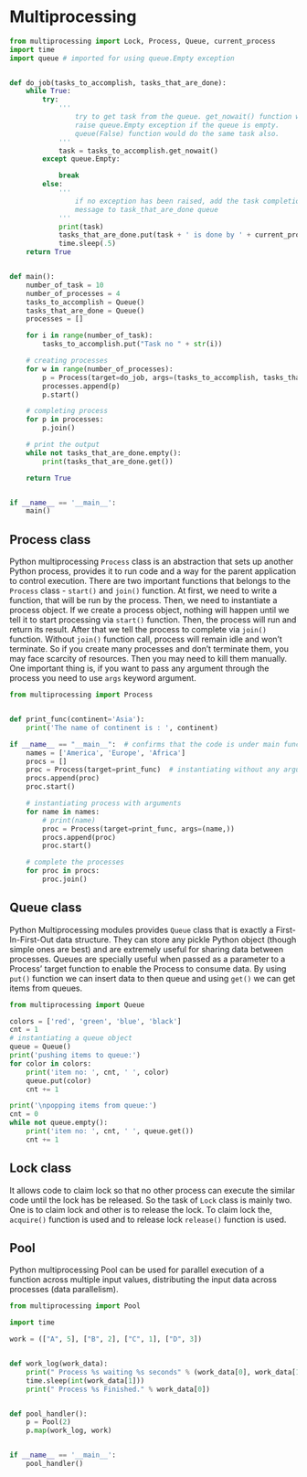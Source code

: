 # Multiprocessing

```python
from multiprocessing import Lock, Process, Queue, current_process
import time
import queue # imported for using queue.Empty exception


def do_job(tasks_to_accomplish, tasks_that_are_done):
    while True:
        try:
            '''
                try to get task from the queue. get_nowait() function will 
                raise queue.Empty exception if the queue is empty. 
                queue(False) function would do the same task also.
            '''
            task = tasks_to_accomplish.get_nowait()
        except queue.Empty:

            break
        else:
            '''
                if no exception has been raised, add the task completion 
                message to task_that_are_done queue
            '''
            print(task)
            tasks_that_are_done.put(task + ' is done by ' + current_process().name)
            time.sleep(.5)
    return True


def main():
    number_of_task = 10
    number_of_processes = 4
    tasks_to_accomplish = Queue()
    tasks_that_are_done = Queue()
    processes = []

    for i in range(number_of_task):
        tasks_to_accomplish.put("Task no " + str(i))

    # creating processes
    for w in range(number_of_processes):
        p = Process(target=do_job, args=(tasks_to_accomplish, tasks_that_are_done))
        processes.append(p)
        p.start()

    # completing process
    for p in processes:
        p.join()

    # print the output
    while not tasks_that_are_done.empty():
        print(tasks_that_are_done.get())

    return True


if __name__ == '__main__':
    main()
```

## Process class

Python multiprocessing `Process` class is an abstraction that sets up another Python process, provides it to run code and a way for the parent application to control execution.
There are two important functions that belongs to the `Process` class - `start()` and `join()` function.
At first, we need to write a function, that will be run by the process.
Then, we need to instantiate a process object.
If we create a process object, nothing will happen until we tell it to start processing via `start()` function.
Then, the process will run and return its result.
After that we tell the process to complete via `join()` function.
Without `join()` function call, process will remain idle and won’t terminate.
So if you create many processes and don’t terminate them, you may face scarcity of resources.
Then you may need to kill them manually.
One important thing is, if you want to pass any argument through the process you need to use `args` keyword argument.

```python
from multiprocessing import Process


def print_func(continent='Asia'):
    print('The name of continent is : ', continent)

if __name__ == "__main__":  # confirms that the code is under main function
    names = ['America', 'Europe', 'Africa']
    procs = []
    proc = Process(target=print_func)  # instantiating without any argument
    procs.append(proc)
    proc.start()

    # instantiating process with arguments
    for name in names:
        # print(name)
        proc = Process(target=print_func, args=(name,))
        procs.append(proc)
        proc.start()

    # complete the processes
    for proc in procs:
        proc.join()
```

## Queue class

Python Multiprocessing modules provides `Queue` class that is exactly a First-In-First-Out data structure.
They can store any pickle Python object (though simple ones are best) and are extremely useful for sharing data between processes.
Queues are specially useful when passed as a parameter to a Process’ target function to enable the Process to consume data.
By using `put()` function we can insert data to then queue and using `get()` we can get items from queues.

```python
from multiprocessing import Queue

colors = ['red', 'green', 'blue', 'black']
cnt = 1
# instantiating a queue object
queue = Queue()
print('pushing items to queue:')
for color in colors:
    print('item no: ', cnt, ' ', color)
    queue.put(color)
    cnt += 1

print('\npopping items from queue:')
cnt = 0
while not queue.empty():
    print('item no: ', cnt, ' ', queue.get())
    cnt += 1
```

## Lock class

It allows code to claim lock so that no other process can execute the similar code until the lock has be released.
So the task of `Lock` class is mainly two.
One is to claim lock and other is to release the lock.
To claim lock the, `acquire()` function is used and to release lock `release()` function is used.

## Pool

Python multiprocessing Pool can be used for parallel execution of a function across multiple input values, distributing the input data across processes (data parallelism).

```python
from multiprocessing import Pool

import time

work = (["A", 5], ["B", 2], ["C", 1], ["D", 3])


def work_log(work_data):
    print(" Process %s waiting %s seconds" % (work_data[0], work_data[1]))
    time.sleep(int(work_data[1]))
    print(" Process %s Finished." % work_data[0])


def pool_handler():
    p = Pool(2)
    p.map(work_log, work)


if __name__ == '__main__':
    pool_handler()
```
